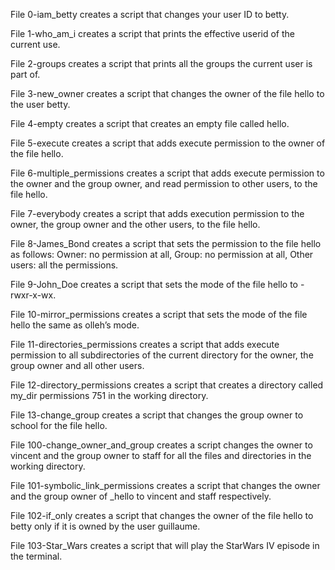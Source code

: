 File 0-iam_betty creates a script that changes your user ID to betty.

File 1-who_am_i creates a script that prints the effective userid of the current use.

File 2-groups creates a script that prints all the groups the current user is part of.

File 3-new_owner creates a script that changes the owner of the file hello to the user betty.

File 4-empty creates a script that creates an empty file called hello.

File 5-execute creates a script that adds execute permission to the owner of the file hello.

File 6-multiple_permissions creates a script that adds execute permission to the owner and the group owner, and read permission to other users, to the file hello.

File 7-everybody creates a script that adds execution permission to the owner, the group owner and the other users, to the file hello.

File 8-James_Bond creates a script that sets the permission to the file hello as follows: Owner: no permission at all, Group: no permission at all, Other users: all the permissions.

File 9-John_Doe creates a script that sets the mode of the file hello to -rwxr-x-wx.

File 10-mirror_permissions creates a script that sets the mode of the file hello the same as olleh’s mode.

File 11-directories_permissions creates a script that adds execute permission to all subdirectories of the current directory for the owner, the group owner and all other users.

File 12-directory_permissions creates a script that creates a directory called my_dir permissions 751 in the working directory.

File 13-change_group creates a script that changes the group owner to school for the file hello.

File 100-change_owner_and_group creates a script changes the owner to vincent and the group owner to staff for all the files and directories in the working directory.

File 101-symbolic_link_permissions creates a script that changes the owner and the group owner of _hello to vincent and staff respectively.

File 102-if_only creates a script that changes the owner of the file hello to betty only if it is owned by the user guillaume.

File 103-Star_Wars creates a script that will play the StarWars IV episode in the terminal.
